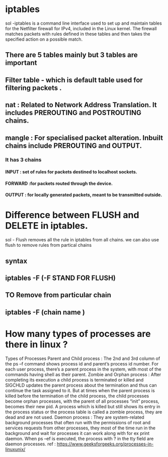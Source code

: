 # iptables
sol -iptables is a command line interface used to set up and maintain tables for the Netfilter firewall for IPv4, included in the Linux kernel. 
The firewall matches packets with rules defined in these tables and then takes the specified action on a possible match.
## There are 5 tables mainly but 3 tables are important
## Filter table - which is default table used for filtering packets . 
## nat : Related to Network Address Translation. It includes PREROUTING and POSTROUTING chains.
## mangle : For specialised packet alteration. Inbuilt chains include PREROUTING and OUTPUT.
### It has 3 chains 
#### INPUT  : set of rules for packets destined to localhost sockets.
#### FORWARD :for packets routed through the device.
#### OUTPUT : for locally generated packets, meant to be transmitted outside.

# Difference between FLUSH and DELETE in iptables.
sol - Flush removes all the rule in iptables from all chains. we can also use flush to remove rules from partical chains
   ## syntax
   ## iptables -F (-F STAND FOR FLUSH)
   ## TO Remove from particular chain
   ## iptables -F (chain name )
# How many types of processes are there in linux  ?
   Types of Processes
   Parent and Child process : The 2nd and 3rd column of the ps –f command shows process id and parent’s process id number. For each user process, there’s a parent      process in the system, with most of the commands having shell as their parent.
   Zombie and Orphan process : After completing its execution a child process is terminated or killed and SIGCHLD updates the parent process about the termination      and thus can continue the task assigned to it. But at times when the parent process is killed before the termination of the child process, the child processes      become orphan processes, with the parent of all processes “init” process, becomes their new pid. 
   A process which is killed but still shows its entry in the process status or the process table is called a zombie process, they are dead and are not used.
   Daemon process : They are system-related background processes that often run with the permissions of root and services requests from other processes, they most      of the time run in the background and wait for processes it can work along with for ex print daemon. 
   When ps –ef is executed, the process with ? in the tty field are daemon processes.
      ref : https://www.geeksforgeeks.org/processes-in-linuxunix/
